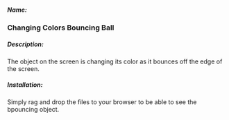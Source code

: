 <h5>Name: </h5>
<h3>Changing Colors Bouncing Ball</h3>

<h5>Description:</h5>
<p>The object on the screen is changing its color as it bounces off the edge of the screen.</p>

<h5>Installation:</h5>
<p>Simply rag and drop the files to your browser to be able to see the bpouncing object.</p>